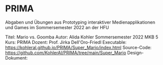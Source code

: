 # PRIMA
Abgaben und Übungen aus Prototyping interaktiver Medienapplikationen und Games im Sommersemester 2022 an der HFU 


Titel: Mario vs. Goomba
Autor: Alida Kohler
Sommersemester 2022
MKB 5
Kurs: PRIMA
Dozent: Prof. Jirka Dell'Oro-Friedl
Executable: https://kohleral.github.io/PRIMA/Super_Mario/index.html
Source-Code: https://github.com/KohlerAl/PRIMA/tree/main/Super_Mario
Design-Dokument: 